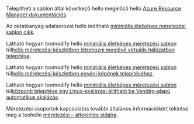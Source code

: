 Telepítheti a sablon által következő hello megelőző hello [Azure Resource Manager dokumentációs](../articles/azure-resource-manager/resource-group-template-deploy.md).

Az oktatóanyag adatsorozat hello indítható [minimális életképes méretezési sablon cikk](../articles/virtual-machine-scale-sets/virtual-machine-scale-sets-mvss-start.md).

Látható hogyan toomodify hello [minimális életképes méretezési sablon](../articles/virtual-machine-scale-sets/virtual-machine-scale-sets-mvss-start.md) túl[hello méretezési készletben létrehozni meglévő virtuális hálózatban telepítése](../articles/virtual-machine-scale-sets/virtual-machine-scale-sets-mvss-existing-vnet.md).

Látható hogyan toomodify hello [minimális életképes méretezési sablon](../articles/virtual-machine-scale-sets/virtual-machine-scale-sets-mvss-start.md) túl[hello méretezési készletben egyéni képének telepítéséhez](../articles/virtual-machine-scale-sets/virtual-machine-scale-sets-mvss-custom-image.md).

Látható hogyan toomodify hello [minimális életképes méretezési sablon](../articles/virtual-machine-scale-sets/virtual-machine-scale-sets-mvss-start.md) túl[központi telepítése egy Linux-skálázási állítható be Vendég-alapú automatikus skálázás](../articles/virtual-machine-scale-sets/virtual-machine-scale-sets-mvss-guest-based-autoscale-linux.md).

Méretezési csoportok kapcsolatos további általános információkért tekintse meg a toohello [méretezési – áttekintés oldalra](../articles/virtual-machine-scale-sets/virtual-machine-scale-sets-overview.md).
